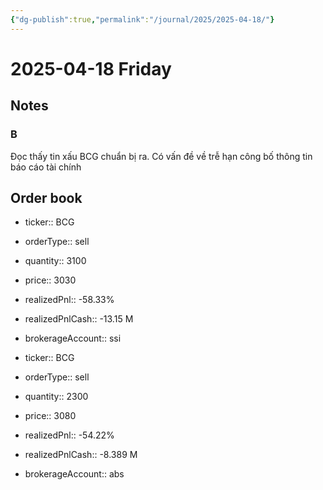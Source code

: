 ```yaml
---
{"dg-publish":true,"permalink":"/journal/2025/2025-04-18/"}
---
```


# 2025-04-18 Friday

## Notes

### B

Đọc thấy tin xấu BCG chuẩn bị ra. Có vấn đề về trễ hạn công bố thông tin báo cáo tài chính

## Order book

- ticker:: BCG
- orderType:: sell
- quantity:: 3100
- price:: 3030
- realizedPnl:: -58.33%
- realizedPnlCash:: -13.15 M
- brokerageAccount:: ssi

- ticker:: BCG
- orderType:: sell
- quantity:: 2300
- price:: 3080
- realizedPnl:: -54.22%
- realizedPnlCash:: -8.389 M
- brokerageAccount:: abs